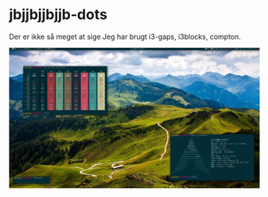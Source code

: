 # jbjjbjjbjjb-dots
Der er ikke så meget at sige
Jeg har brugt i3-gaps, i3blocks, compton.

![Scrot](https://raw.githubusercontent.com/jbjjbjjbj/jbjjbjjbjjb-dots/master/2016-06-12-123953_1920x1080_scrot.png)
